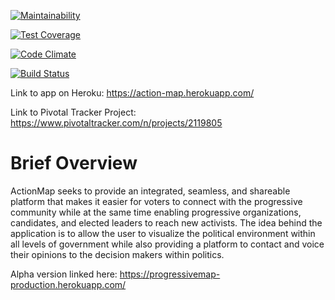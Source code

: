 [![Maintainability](https://api.codeclimate.com/v1/badges/e85e1af25605c0458b59/maintainability)](https://codeclimate.com/github/yenak/action-map/maintainability)

[![Test Coverage](https://api.codeclimate.com/v1/badges/e85e1af25605c0458b59/test_coverage)](https://codeclimate.com/github/yenak/action-map/test_coverage)

[![Code Climate](https://codeclimate.com/github/codeclimate/codeclimate/badges/gpa.svg)](https://codeclimate.com/github/codeclimate/codeclimate)

[![Build Status](https://travis-ci.org/yenak/action-map.svg?branch=master)](https://travis-ci.org/yenak/action-map)

Link to app on Heroku: https://action-map.herokuapp.com/

Link to Pivotal Tracker Project: https://www.pivotaltracker.com/n/projects/2119805


# Brief Overview
ActionMap seeks to provide an integrated, seamless, and shareable platform that makes it easier for voters to connect with the progressive community while at the same time enabling progressive organizations, candidates, and elected leaders to reach new activists. The idea behind the application is to allow the user to visualize the political environment within all levels of government while also providing a platform to contact and voice their opinions to the decision makers within politics.

Alpha version linked here: https://progressivemap-production.herokuapp.com/

